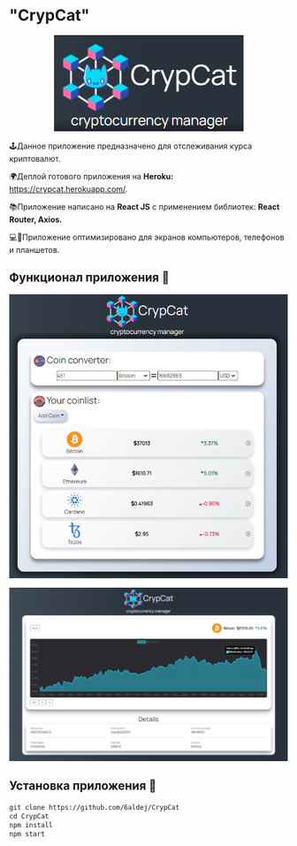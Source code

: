 # "CrypCat" 

   <p align="center">
    <img src="https://github.com/6aldej/ImagesForProjects/blob/master/CrypCat/logo.png" alt="logo"/>
   </p>
   
  🕹Данное приложение предназначено для отслеживания курса криптовалют.
  
  🌍Деплой готового приложения на **Heroku:** <https://crypcat.herokuapp.com/>.  
  
  📚Приложение написано на **React JS** с применением библиотек: **React Router, Axios.**  
  
  💻📱Приложение оптимизировано для экранов компьютеров, телефонов и планшетов.
 
 ## Функционал приложения 🎢
 
 <p align="center">
    <img src="https://github.com/6aldej/ImagesForProjects/blob/master/CrypCat/1.png" alt="1"/>
  </p>
   
  <p align="center">
    <img src="https://github.com/6aldej/ImagesForProjects/blob/master/CrypCat/2.png" alt="2"/>
  </p>

 ## Установка приложения 🚀

    git clone https://github.com/6aldej/CrypCat
    cd CrypCat
    npm install
    npm start
